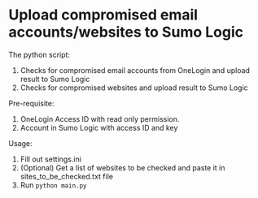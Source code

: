 # Upload compromised email accounts/websites to Sumo Logic

The python script:
1. Checks for compromised email accounts from OneLogin and upload result to Sumo Logic
2. Checks for compromised websites and upload result to Sumo Logic

Pre-requisite:
1. OneLogin Access ID with read  only permission.
2. Account in Sumo Logic with access ID and key

Usage: 
1. Fill out settings.ini
2. (Optional) Get a list of websites to be checked and paste it in sites_to_be_checked.txt file
2. Run `python main.py`
